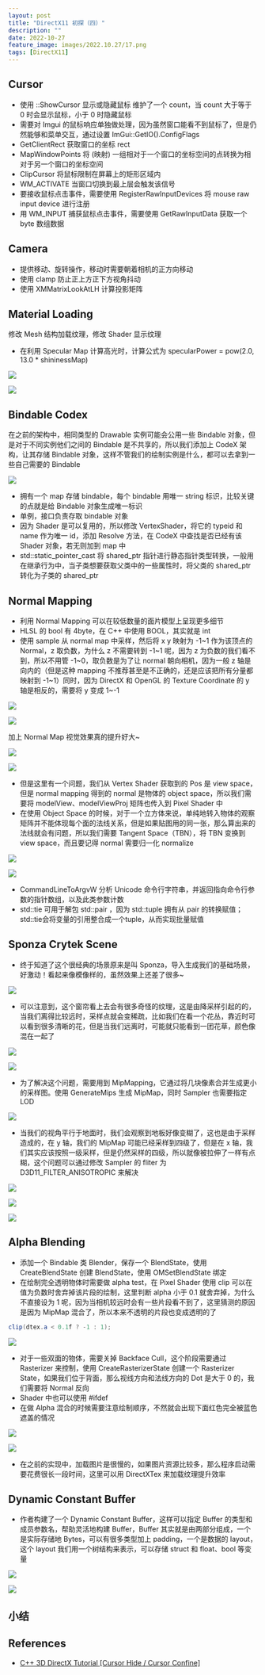 ```yaml
---
layout: post
title: "DirectX11 初探（四）"
description: ""
date: 2022-10-27
feature_image: images/2022.10.27/17.png
tags: [DirectX11]
---
```


<!--more-->

## Cursor

- 使用 ::ShowCursor 显示或隐藏鼠标 维护了一个 count，当 count 大于等于 0 时会显示鼠标，小于 0 时隐藏鼠标
- 需要对 Imgui 的鼠标响应单独做处理，因为虽然窗口能看不到鼠标了，但是仍然能够和菜单交互，通过设置 ImGui::GetIO().ConfigFlags
- GetClientRect 获取窗口的坐标 rect
- MapWindowPoints 将 (映射) 一组相对于一个窗口的坐标空间的点转换为相对于另一个窗口的坐标空间
- ClipCursor 将鼠标限制在屏幕上的矩形区域内
- WM_ACTIVATE 当窗口切换到最上层会触发该信号
- 要接收鼠标点击事件，需要使用 RegisterRawInputDevices 将 mouse raw input device 进行注册
- 用 WM_INPUT 捕获鼠标点击事件，需要使用 GetRawInputData 获取一个 byte 数组数据

## Camera

- 提供移动、旋转操作，移动时需要朝着相机的正方向移动
- 使用 clamp 防止正上方正下方视角抖动
- 使用 XMMatrixLookAtLH 计算投影矩阵

## Material Loading

修改 Mesh 结构加载纹理，修改 Shader 显示纹理

- 在利用 Specular Map 计算高光时，计算公式为 specularPower = pow(2.0, 13.0 * shininessMap)

![](../images/2022.10.27/0.png)

![](../images/2022.10.27/3.png)

## Bindable Codex

在之前的架构中，相同类型的 Drawable 实例可能会公用一些 Bindable 对象，但是对于不同实例他们之间的 Bindable 是不共享的，所以我们添加上 CodeX 架构，让其存储 Bindable 对象，这样不管我们的绘制实例是什么，都可以去拿到一些自己需要的 Bindable

![](../images/2022.10.27/2.png)

- 拥有一个 map 存储 bindable，每个 bindable 用唯一 string 标识，比较关键的点就是给 Bindable 对象生成唯一标识
- 单例，接口负责存取 bindable 对象
- 因为 Shader 是可以复用的，所以修改 VertexShader，将它的 typeid 和 name 作为唯一 id，添加 Resolve 方法，在 CodeX 中查找是否已经有该 Shader 对象，若无则加到 map 中
- std::static_pointer_cast 将 shared_ptr 指针进行静态指针类型转换，一般用在继承行为中，当子类想要获取父类中的一些属性时，将父类的 shared_ptr 转化为子类的 shared_ptr

## Normal Mapping

- 利用 Normal Mapping 可以在较低数量的面片模型上呈现更多细节
- HLSL 的 bool 有 4byte，在 C++ 中使用 BOOL，其实就是 int
- 使用 sample 从 normal map 中采样，然后将 x y 映射为 -1~1 作为该顶点的 Normal，z 取负数，为什么 z 不需要转到 -1~1 呢，因为 z 为负数的我们看不到，所以不用管 -1~0，取负数是为了让 normal 朝向相机，因为一般 z 轴是向内的（但是这种 mapping 不推荐甚至是不正确的，还是应该把所有分量都映射到 -1~1）同时，因为 DirectX 和 OpenGL 的 Texture Coordinate 的 y 轴是相反的，需要将 y 变成 1~-1

![](../images/2022.10.27/4.png)

![](../images/2022.10.27/5.png)

加上 Normal Map 视觉效果真的提升好大~

![](../images/2022.10.27/6.png)

![](../images/2022.10.27/7.png)

- 但是这里有一个问题，我们从 Vertex Shader 获取到的 Pos 是 view space，但是 normal mapping 得到的 normal 是物体的 object space，所以我们需要将 modelView、modelViewProj 矩阵也传入到 Pixel Shader 中
- 在使用 Object Space 的时候，对于一个立方体来说，单纯地转入物体的观察矩阵并不能体现每个面的法线关系，但是如果贴图用的同一张，那么算出来的法线就会有问题，所以我们需要 Tangent Space（TBN），将 TBN 变换到 view space，而且要记得 normal 需要归一化 normalize

![](../images/2022.10.27/8.png)

![](../images/2022.10.27/9.png)

- CommandLineToArgvW 分析 Unicode 命令行字符串，并返回指向命令行参数的指针数组，以及此类参数计数
- std::tie 可用于解包 std::pair ，因为 std::tuple 拥有从 pair 的转换赋值；std::tie会将变量的引用整合成一个tuple，从而实现批量赋值

## Sponza Crytek Scene

- 终于知道了这个很经典的场景原来是叫 Sponza，导入生成我们的基础场景，好激动！看起来像模像样的，虽然效果上还差了很多~

![](../images/2022.10.27/10.png)

- 可以注意到，这个窗帘看上去会有很多奇怪的纹理，这是由降采样引起的的，当我们离得比较远时，采样点就会变稀疏，比如我们在看一个花丛，靠近时可以看到很多清晰的花，但是当我们远离时，可能就只能看到一团花草，颜色像混在一起了

![](../images/2022.10.27/11.png)

![](../images/2022.10.27/12.png)

- 为了解决这个问题，需要用到 MipMapping，它通过将几块像素合并生成更小的采样图。使用 GenerateMips 生成 MipMap，同时 Sampler 也需要指定 LOD

![](../images/2022.10.27/13.png)

- 当我们的视角平行于地面时，我们会观察到地板好像变糊了，这也是由于采样造成的，在 y 轴，我们的 MipMap 可能已经采样到四级了，但是在 x 轴，我们其实应该按照一级采样，但是仍然采样的四级，所以就像被拉伸了一样有点糊，这个问题可以通过修改 Sampler 的 fliter 为 D3D11_FILTER_ANISOTROPIC 来解决

![](../images/2022.10.27/16.png)

![](../images/2022.10.27/14.png)

![](../images/2022.10.27/15.png)

## Alpha Blending

- 添加一个 Bindable 类 Blender，保存一个 BlendState，使用 CreateBlendState 创建 BlendState，使用 OMSetBlendState 绑定
- 在绘制完全透明物体时需要做 alpha test，在 Pixel Shader 使用 clip 可以在值为负数时舍弃掉该片段的绘制，这里判断 alpha 小于 0.1 就舍弃掉，为什么不直接设为 1 呢，因为当相机较远时会有一些片段看不到了，这里猜测的原因是因为 MipMap 混合了，所以本来不透明的片段也变成透明的了

```GLSL
clip(dtex.a < 0.1f ? -1 : 1);
```

![](../images/2022.10.27/18.png)

- 对于一些双面的物体，需要关掉 Backface Cull，这个阶段需要通过 Rasterizer 来控制，使用 CreateRasterizerState 创建一个 Rasterizer State，如果我们位于背面，那么视线方向和法线方向的 Dot 是大于 0 的，我们需要将 Normal 反向
- Shader 中也可以使用 #ifdef 
- 在做 Alpha 混合的时候需要注意绘制顺序，不然就会出现下面红色完全被蓝色遮盖的情况

![](../images/2022.10.27/19.png)

![](../images/2022.10.27/20.png)

- 在之前的实现中，加载图片是很慢的，如果图片资源比较多，那么程序启动需要花费很长一段时间，这里可以用 DirectXTex 来加载纹理提升效率

## Dynamic Constant Buffer

- 作者构建了一个 Dynamic Constant Buffer，这样可以指定 Buffer 的类型和成员参数名，帮助灵活地构建 Buffer，Buffer 其实就是由两部分组成，一个是实际存储地 Bytes，可以有很多类型加上 padding，一个是数据的 layout，这个 layout 我们用一个树结构来表示，可以存储 struct 和 float、bool 等变量

![](../images/2022.10.27/21.png)



![](../images/2022.10.27/22.png)










## 小结



## References

- [C++ 3D DirectX Tutorial [Cursor Hide / Cursor Confine]](https://www.youtube.com/watch?v=RQTBTfjs7GM&list=PLqCJpWy5Fohd3S7ICFXwUomYW0Wv67pDD&index=36)
